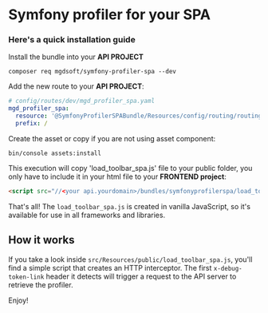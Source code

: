 # Symfony profiler for your SPA

### Here's a quick installation guide

Install the bundle into your **API PROJECT**

```shell
composer req mgdsoft/symfony-profiler-spa --dev
```

Add the new route to your **API PROJECT**:

```yaml
# config/routes/dev/mgd_profiler_spa.yaml
mgd_profiler_spa:
  resource: '@SymfonyProfilerSPABundle/Resources/config/routing/routing.yml'
  prefix: /
```

Create the asset or copy if you are not using asset component:

```shell
bin/console assets:install
```

This execution will copy 'load_toolbar_spa.js' file to your public folder, you only have to include it in your html file
to your **FRONTEND project**:

```html
<script src="//<your api.yourdomain>/bundles/symfonyprofilerspa/load_toolbar_spa.js"></script>
```

That's all! The `load_toolbar_spa.js` is created in vanilla JavaScript, so it's available for use in all frameworks and
libraries.

## How it works

If you take a look inside `src/Resources/public/load_toolbar_spa.js`, you'll find a simple script that creates an HTTP
interceptor. The first `x-debug-token-link` header it detects will trigger a request to the API server to retrieve the
profiler.

Enjoy!